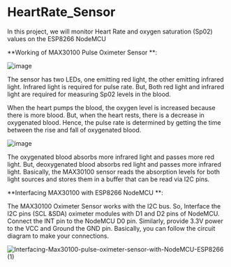 # HeartRate_Sensor
In this project, we will monitor Heart Rate and oxygen saturation (Sp02) values on the ESP8266 NodeMCU

**Working of MAX30100 Pulse Oximeter Sensor **:

![image](https://user-images.githubusercontent.com/63048880/170036228-92406ceb-843e-41fb-b2ae-a89745efd1ec.png)

The sensor has two LEDs, one emitting red light, the other emitting infrared light. Infrared light is required for pulse rate. But, Both red light and infrared light are required for measuring Sp02 levels in the blood.

When the heart pumps the blood, the oxygen level is increased because there is more blood. But, when the heart rests, there is a decrease in oxygenated blood. Hence, the pulse rate is determined by getting the time between the rise and fall of oxygenated blood.

![image](https://user-images.githubusercontent.com/63048880/170038094-1e421592-7cd8-406b-8e88-5385bddf697a.png)

The oxygenated blood absorbs more infrared light and passes more red light. But, deoxygenated blood absorbs red light and passes more infrared light. Basically, the MAX30100 sensor reads the absorption levels for both light sources and stores them in a buffer that can be read via I2C pins.

**Interfacing MAX30100 with ESP8266 NodeMCU **:

The MAX30100 Oximeter Sensor works with the I2C bus. So, Interface the I2C pins (SCL &SDA) oximeter modules with D1 and D2 pins of NodeMCU. Connect the INT pin to the NodeMCU D0 pin. Similarly, provide 3.3V power to the VCC and Ground the GND pin. Basically, you can follow the circuit diagram to make your connections.

![Interfacing-Max30100-pulse-oximeter-sensor-with-NodeMCU-ESP8266 (1)](https://user-images.githubusercontent.com/63048880/170036697-37c3a3ac-12ad-4ee9-a7b8-64c175863ab3.jpg)

